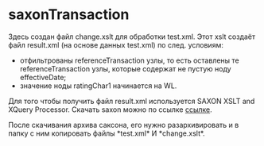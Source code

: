 # saxonTransaction

Здесь создан файл  change.xslt для обработки test.xml. Этот xslt создаёт файл result.xml (на основе данных test.xml) по след. условиям:
* отфильтрованы referenceTransaction узлы, то есть оставлены те referenceTransaction узлы, 
которые содержат не пустую ноду effectiveDate;
* значение ноды ratingChar1 начинается на WL.

Для того чтобы получить файл result.xml используется SAXON XSLT and XQuery Processor.
Скачать saxon можно по ссылке [ссылке](http://saxon.sourceforge.net/).

После скачивания архива саксона, его нужно разархивировать
и в папку с ним копировать файлы \*test.xml\* И \*change.xslt\*.
